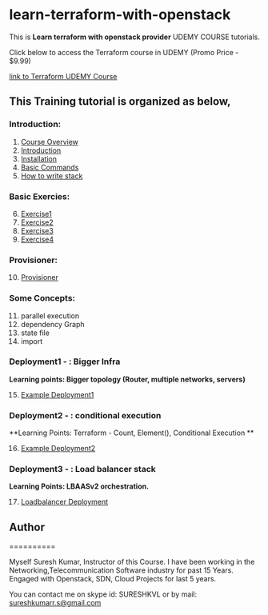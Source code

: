 # learn-terraform-with-openstack

This is **Learn terraform with openstack provider** UDEMY COURSE tutorials.

Click below to access the Terraform course in UDEMY (Promo Price - $9.99)

[link to Terraform UDEMY Course](https://www.udemy.com/learn-terraform-with-openstack-practical-exercises/?couponCode=PROMO1)

## This Training tutorial is organized as below,

### Introduction:

1. [Course Overview](course_overview.md)
2. [Introduction](terraform_introduction.md)
3. [Installation](terraform_installation.md)
4. [Basic Commands](terraform_commands.md)
5. [How to write stack](terraform_how_to_write.md)

### Basic Exercies:

6. [Exercise1](terraform_exercises_part1.md)
7. [Exercise2](terraform_exercises_part2.md)
8. [Exercise3](terraform_exercises_part3.md)
9. [Exercise4](terraform_exercises_part4.md)

### Provisioner:

10. [Provisioner](provisioner/Readme.md)

### Some Concepts:

11. parallel execution
12. dependency Graph
13. state file 
14. import


### Deployment1 - : Bigger Infra

**Learning points: Bigger topology (Router, multiple networks, servers)**

15. [Example Deployment1](terraform_example_deployment.md)


### Deployment2 - : conditional execution

**Learning Points: Terraform - Count, Element(), Conditional Execution **

16. [Example Deployment2](deployment2/Readme.md)


### Deployment3 - : Load balancer stack

**Learning Points:  LBAASv2 orchestration.**

17. [Loadbalancer Deployment](lbaas/Readme.md)



## Author
==========

Myself Suresh Kumar, Instructor of this Course. I have been working in the Networking,Telecommunication Software industry for past 15 Years. Engaged with Openstack, SDN, Cloud Projects for last 5 years. 

You can contact me on skype id: SURESHKVL  or by mail: sureshkumarr.s@gmail.com
